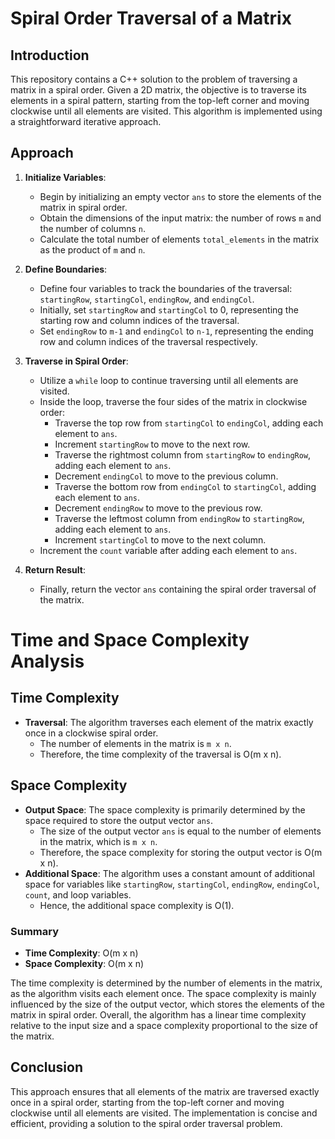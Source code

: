 # Spiral Order Traversal of a Matrix

## Introduction

This repository contains a C++ solution to the problem of traversing a matrix in a spiral order. Given a 2D matrix, the objective is to traverse its elements in a spiral pattern, starting from the top-left corner and moving clockwise until all elements are visited. This algorithm is implemented using a straightforward iterative approach.

## Approach

1. **Initialize Variables**:

   - Begin by initializing an empty vector `ans` to store the elements of the matrix in spiral order.
   - Obtain the dimensions of the input matrix: the number of rows `m` and the number of columns `n`.
   - Calculate the total number of elements `total_elements` in the matrix as the product of `m` and `n`.

2. **Define Boundaries**:

   - Define four variables to track the boundaries of the traversal: `startingRow`, `startingCol`, `endingRow`, and `endingCol`.
   - Initially, set `startingRow` and `startingCol` to 0, representing the starting row and column indices of the traversal.
   - Set `endingRow` to `m-1` and `endingCol` to `n-1`, representing the ending row and column indices of the traversal respectively.

3. **Traverse in Spiral Order**:

   - Utilize a `while` loop to continue traversing until all elements are visited.
   - Inside the loop, traverse the four sides of the matrix in clockwise order:
     - Traverse the top row from `startingCol` to `endingCol`, adding each element to `ans`.
     - Increment `startingRow` to move to the next row.
     - Traverse the rightmost column from `startingRow` to `endingRow`, adding each element to `ans`.
     - Decrement `endingCol` to move to the previous column.
     - Traverse the bottom row from `endingCol` to `startingCol`, adding each element to `ans`.
     - Decrement `endingRow` to move to the previous row.
     - Traverse the leftmost column from `endingRow` to `startingRow`, adding each element to `ans`.
     - Increment `startingCol` to move to the next column.
   - Increment the `count` variable after adding each element to `ans`.

4. **Return Result**:
   - Finally, return the vector `ans` containing the spiral order traversal of the matrix.

#

# Time and Space Complexity Analysis

## Time Complexity

- **Traversal**: The algorithm traverses each element of the matrix exactly once in a clockwise spiral order.
  - The number of elements in the matrix is `m x n`.
  - Therefore, the time complexity of the traversal is O(m x n).

## Space Complexity

- **Output Space**: The space complexity is primarily determined by the space required to store the output vector `ans`.
  - The size of the output vector `ans` is equal to the number of elements in the matrix, which is `m x n`.
  - Therefore, the space complexity for storing the output vector is O(m x n).
- **Additional Space**: The algorithm uses a constant amount of additional space for variables like `startingRow`, `startingCol`, `endingRow`, `endingCol`, `count`, and loop variables.
  - Hence, the additional space complexity is O(1).

### Summary

- **Time Complexity**: O(m x n)
- **Space Complexity**: O(m x n)

The time complexity is determined by the number of elements in the matrix, as the algorithm visits each element once. The space complexity is mainly influenced by the size of the output vector, which stores the elements of the matrix in spiral order. Overall, the algorithm has a linear time complexity relative to the input size and a space complexity proportional to the size of the matrix.

## Conclusion

This approach ensures that all elements of the matrix are traversed exactly once in a spiral order, starting from the top-left corner and moving clockwise until all elements are visited. The implementation is concise and efficient, providing a solution to the spiral order traversal problem.
